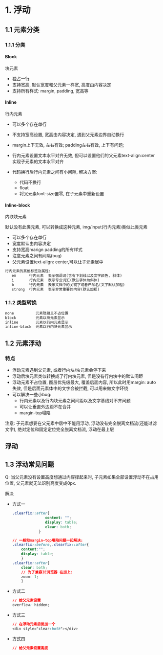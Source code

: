 # 1. 浮动

## 1.1 元素分类

### 1.1.1 分类

#### Block

块元素

* 独占一行
* 支持宽高, 默认宽度和父元素一样宽, 高度由内容决定
* 支持所有样式: margin, padding, 宽高等

#### Inline

行内元素

*  可以多个存在单行

* 不支持宽高设置, 宽高由内容决定, 遇到父元素边界自动换行

* margin上下无效, 左右有效; padding左右有效, 上下有问题; 

* 行内元素设置文本水平对齐无效,  但可以设置他们的父元素text-align:center实现子元素的文本水平对齐
* 代码换行后行内元素之间有小间隙, 解决方案:
  * 代码不换行
  * float
  * 将父元素font-size置零, 在子元素中重新设置

#### Inline-block

内联块元素

默认没有此类元素, 可以转换成这种元素, img/input(行内元素)类似此类元素

* 可以多个存在单行
* 宽度默认由内容决定
* 支持宽高marign padding的所有样式
* 注意元素之间有间隔(bug)   
* 父元素设置text-align: center,可以让子元素居中

```python
行内元素的其他标签及属性:
   em      行内元素  表示强调词(含有下划线以及文字颜色, 斜体)
   i       行内元素  表示专业词汇(默认字体为斜体)
   b       行内元素  表示文档中的关键字或者产品名(文字默认加粗)
   strong  行内元素  表示非常重要的内容(默认加粗)
```

### 1.1.2 类型转换

```html
none          元素隐藏且不占位置
block         元素以块元素显示
inline        元素以行内元素显示
inline-block  元素以行内块元素显示
```

## 1.2 元素浮动

### 特点

* 浮动元素遇到父元素, 或者行内块/块元素会停下来
* 浮动后块元素类似转换成了行内块元素, 但是没有行内块中的默认间距
* 浮动元素不占位置, 图层优先级最大, 覆盖后面内容, 所以此时用margin: auto失效, 但是后面元素体中的文字会被拦截, 可以用来做文字环绕
* 可以解决一些小bug:
  * 行内元素以及行内块元素之间间距以及文字基线对不齐问题
  * 可以让垂直外边距不在合并
  * margin-top塌陷

注意: 子元素想要在父元素中居中不能用浮动, 浮动没有完全脱离文档流(还能过滤文字), 绝对定位和固定定位完全脱离文档流, 浮动在最上层

## 浮动



## 1.3 浮动常见问题

Q: 当父元素没有设置高度想通过内容撑起来时, 子元素如果全部设置浮动不在占用位置, 父元素就无法识别高度变成0px.

解决

* 方式一

  ```css
  .clearfix::after{
                 content: "";
                 display: table;
                 clear: both;
              }
  
  // 一般和margin-top塌陷问题一起解决:
  .clearfix::before,.clearfix::after{
      content:"";
      display: table;
      }
  .clearfix::after{
      clear: both;
      // 为了兼容IE浏览器 在加上:
      zoom: 1;
      }
  ```

* 方式二

  ```css
  // 给父元素设置
  overflow: hidden;
  ```

* 方式三

  ```css
  // 在浮动元素后面加一个
  <div style="clear:both"></div>
  ```

* 方式四

  ```css
  // 给父元素设置高度
  ```

  



